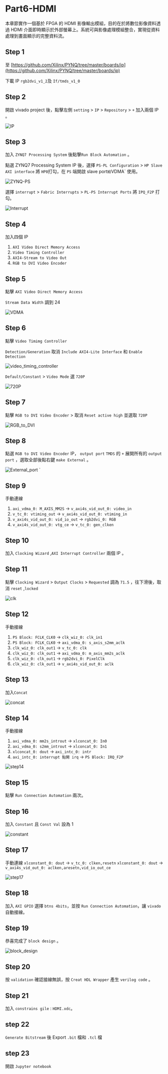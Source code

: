 # Part6-HDMI

本章節實作一個基於 FPGA 的 HDMI 影像輸出模組，目的在於將數位影像資料透過 HDMI 介面即時顯示於外部螢幕上。系統可與影像處理模組整合，實現從資料處理到畫面顯示的完整資料流。

## Step 1 

至 [https://github.com/Xilinx/PYNQ/tree/master/boards/ip](https://github.com/Xilinx/PYNQ/tree/master/boards/ip)

下載 IP `rgb2dvi_v1_2`及 `If/tmds_v1_0`


## Step 2 

開啟 vivado project 後，點擊左側 `setting` > `IP` > `Repository`  > `+`
加入兩個 IP 。

![IP](./png/IP.png)


## Step 3

加入 `ZYNQ7 Processing System` 後點擊`Run Block Automation` 。

點選 ZYNQ7 Processing System IP 後，選擇 `PS-PL Configuration` > `HP Slave AXI interface` 將 ` HP0 `打勾，在 `PS` 端開啟 slave port` 給 `VDMA` 使用。

![ZYNQ-PS](./png/ZYNQ-PS.png)

選擇 `interrupt` > `Fabric Interrupts` > `PL-PS Interrupt Ports` 將 `IPQ_F2P` 打勾。

![Interrupt](./png/Interrupt.png)


## Step 4

加入四個 IP

1. `AXI Video Direct Memory Access`
2. `Video Timing Controller`
3. `AXI4-Stream to Video Out`
4. `RGB to DVI Video Encoder`

## Step 5

點擊 `AXI Video Direct Memory Access`

`Stream Data Width` 調到 24

![VDMA](./png/VDMA.png)


## Step 6

點擊 `Video Timimg Controller` 

`Detection/Generation` 取消 `Include AXI4-Lite Interface` 和 `Enable Detection`

![video_timing_controller](./png/video_timing_controller.png)

`Default/Constant` > `Video Mode` 選 `720P`

![720P](./png/720P.png)


## Step 7

點擊 `RGB to DVI Video Encoder` > 取消 `Reset active high` 並選取 `720P`

![RGB_to_DVI](./png/RGB_to_DVI.png)


## Step 8

點選 `RGB to DVI Video Encoder` IP， `output port` `TMDS` 的 `+` 展開所有的 `output port` ，選取全部後點右鍵 `make External` 。

![External_port](./png/External_port.png)
`
## Step 9

手動連線
1. `axi_vdma_0: M_AXIS_MM2S` -> `v_axi4s_vid_out_0: video_in`
2. `v_tc_0: vtiming_out` -> `v_axi4s_vid_out_0: vtiming_in`
3. `v_axi4s_vid_out_0: vid_io_out` -> `rgb2dvi_0: RGB`
4. `v_axi4s_vid_out_0: vtg_ce` -> `v_tc_0: gen_clken`

## Step 10
加入 `Clocking Wizard` ,`AXI Interrupt Controller` 兩個 IP 。

## Step 11

點擊 `Clocking Wizard` > `Output Clocks` > `Requested` 調為 `71.5` ，往下滑後，取消 `reset` ,`locked`

![clk](./png/clk.png)

## Step 12

手動接線
1. `PS Block: FCLK_CLK0` -> `clk_wiz_0: clk_in1`
2. `PS Block: FCLK_CLK0` -> `axi_vdma_0: s_axis_s2mm_aclk`
3. `clk_wiz_0: clk_out1` -> `v_tc_0: clk`
4. `clk_wiz_0: clk_out1` -> `axi_vdma_0: m_axis_mm2s_aclk`
5. `clk_wiz_0: clk_out1` -> `rgb2dvi_0: PixelClk`
6. `clk_wiz_0: clk_out1` -> `v_axi4s_vid_out_0: aclk`

## Step 13

加入`Concat`

![concat](./png/concat.png)

## Step 14

手動接線

1. `axi_vdma_0: mm2s_introut` -> `xlconcat_0: In0`
2. `axi_vdma_0: s2mm_introut` -> `xlconcat_0: In1`
3. `xlconcat_0: dout` -> `axi_intc_0: intr`
4. `axi_intc_0: interrupt 點開 irq` -> `PS Block: IRQ_F2P`

![step14](./png/step14.png)

## Step 15

點擊  `Run Connection Automation` 兩次。


## Step 16

加入 `Constant` 且 `Const Val` 設為 1

![constant](./png/constant.png)

## Step 17

手動連線
`xlconstant_0: dout` -> `v_tc_0: clken,resetn`
`xlconstant_0: dout` -> `v_axi4s_vid_out_0: aclken,aresetn,vid_io_out_ce`

![step17](./png/step17.png)


## Step 18
加入 `AXI GPIO` 選擇 `btns 4bits`，並按 `Run Connection Automation`，讓 `vivado` 自動接線。


## Step 19

恭喜完成了 `block design` 。

![block_design](./png/block_design.png)

## Step 20

按 `validation` 確認接線無誤，按 `Creat HDL Wrapper` 產生 `verilog code` 。

## Step 21

加入 `constrains gile` : `HDMI.xdc`。

## step 22

`Generate Bitstream` 後 Export `.bit` 檔和 `.tcl` 檔


## step 23

開啟 `Jupyter notebook`